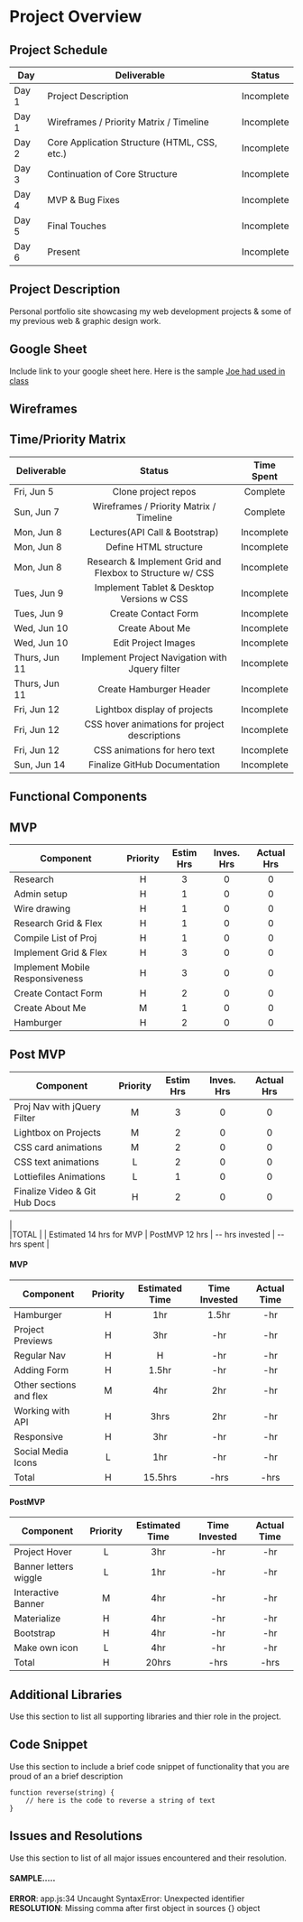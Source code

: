 # Project Overview

## Project Schedule

|  Day | Deliverable | Status
|---|---| ---|
|Day 1| Project Description | Incomplete
|Day 1| Wireframes / Priority Matrix / Timeline | Incomplete
|Day 2| Core Application Structure (HTML, CSS, etc.) | Incomplete
|Day 3| Continuation of Core Structure | Incomplete
|Day 4| MVP & Bug Fixes | Incomplete
|Day 5| Final Touches | Incomplete
|Day 6| Present | Incomplete


## Project Description

Personal portfolio site showcasing my web development projects & some of my previous web & graphic design work.

## Google Sheet

Include link to your google sheet here.  Here is the sample [Joe had used in class](https://docs.google.com/spreadsheets/d/15PmioBi2dQEkewpqI7MDkDpvcVF0Trw8vmarAQbwoHk/edit#gid=0) 

## Wireframes




## Time/Priority Matrix 

|Deliverable	| Status	| Time Spent |
| --- | :---: |  :---: | 
| Fri, Jun 5 | Clone project repos	| Complete 	| .5 hr |
| Sun, Jun 7 | Wireframes / Priority Matrix / Timeline	| Complete	| 2 hrs |
| Mon, Jun 8 | Lectures(API Call & Bootstrap)	| Incomplete | 2 hrs |
| Mon, Jun 8 | Define HTML structure	| Incomplete | 1 hrs |
| Mon, Jun 8 | Research & Implement Grid and Flexbox to Structure w/ CSS | Incomplete | 3 hrs |	
| Tues, Jun 9 | Implement Tablet & Desktop Versions w CSS | Incomplete | 3 hrs |		
| Tues, Jun 9 | Create Contact Form	| Incomplete | 3 hrs |
| Wed, Jun 10 | Create About Me	 | Incomplete | 1 hrs |	
| Wed, Jun 10 | Edit Project Images	| Incomplete | 2 hrs |
| Thurs, Jun 11 | Implement Project Navigation with Jquery filter | Incomplete | 7 hrs |
| Thurs, Jun 11 | Create Hamburger Header | Incomplete  | 3 hrs |		
| Fri, Jun 12 | Lightbox display of projects	 | Incomplete | 2 hr |
| Fri, Jun 12 | CSS hover animations for project descriptions	 | Incomplete | 2 hr |
| Fri, Jun 12 | CSS animations for hero text	 | Incomplete | 2 hr |
 Sun, Jun 14 | Finalize GitHub Documentation  | Incomplete | 2 hrs |		

## Functional Components

## MVP

| Component | Priority	| Estim Hrs |	Inves. Hrs	| Actual Hrs|
| --- | :---: |  :---: | :---: | :---: |
| Research |	H	| 3	| 0 |	0 |
| Admin setup	| H	| 1	| 0	| 0 |
| Wire drawing	| H 	| 1	| 0	| 0 |
| Research Grid & Flex 	| H	| 1	| 0	| 0 |
| Compile List of Proj	| H	| 1	| 0 | 0 |
| Implement Grid & Flex	| H	| 3	| 0 | 0 |
| Implement Mobile Responsiveness	| H	| 3 | 0 | 0 |		
| Create Contact Form	| H |	2 | 0 | 0 |	
| Create About Me	| M |	1 | 0 | 0 |	
| Hamburger	| H |	2 | 0 | 0 |

## Post MVP

| Component | Priority	| Estim Hrs |	Inves. Hrs	| Actual Hrs|
| --- | :---: |  :---: | :---: | :---: |
| Proj Nav with jQuery Filter	| M |	3 | 0 | 0 |
| Lightbox on Projects	| M |	2 | 0 | 0 |		
| CSS card animations	| M |	2 | 0 | 0 |		
| CSS text animations	| L |	2 | 0 | 0 |			
| Lottiefiles Animations	| L |	1 | 0 | 0 |	
| Finalize Video & Git Hub Docs	| H |	2 | 0 | 0 |	
|				
|TOTAL |	| Estimated 14 hrs for MVP | PostMVP 12 hrs	| -- hrs invested |	-- hrs spent | 

#### MVP
| Component | Priority | Estimated Time | Time Invested | Actual Time |
| --- | :---: |  :---: | :---: | :---: |
| Hamburger | H | 1hr | 1.5hr | -hr|
| Project Previews | H | 3hr | -hr | -hr|
| Regular Nav | H | H | -hr | -hr|
| Adding Form | H | 1.5hr| -hr | -hr |
| Other sections and flex| M | 4hr | 2hr | -hr|
| Working with API | H | 3hrs| 2hr | -hr |
| Responsive | H | 3hr | -hr | -hr|
| Social Media Icons | L | 1hr | -hr | -hr|
| Total | H | 15.5hrs| -hrs | -hrs |

#### PostMVP
| Component | Priority | Estimated Time | Time Invested | Actual Time |
| --- | :---: |  :---: | :---: | :---: |
| Project Hover | L | 3hr | -hr | -hr|
| Banner letters wiggle | L | 1hr | -hr | -hr|
| Interactive Banner | M | 4hr | -hr | -hr|
| Materialize | H | 4hr | -hr | -hr|
| Bootstrap | H | 4hr | -hr | -hr|
| Make own icon | L | 4hr | -hr | -hr|
| Total | H | 20hrs| -hrs | -hrs |

## Additional Libraries
 Use this section to list all supporting libraries and thier role in the project. 

## Code Snippet

Use this section to include a brief code snippet of functionality that you are proud of an a brief description  

```
function reverse(string) {
	// here is the code to reverse a string of text
}
```

## Issues and Resolutions
 Use this section to list of all major issues encountered and their resolution.

#### SAMPLE.....
**ERROR**: app.js:34 Uncaught SyntaxError: Unexpected identifier                                
**RESOLUTION**: Missing comma after first object in sources {} object
